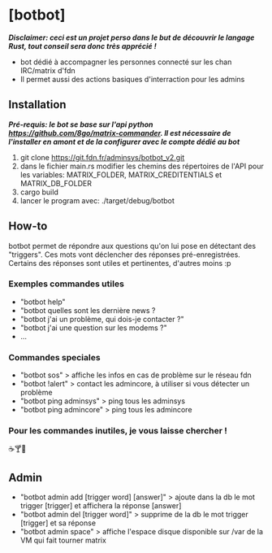 # [botbot]
***Disclaimer: ceci est un projet perso dans le but de découvrir le langage Rust, tout conseil sera donc très apprécié !***
* bot dédié à accompagner les personnes connecté sur les chan IRC/matrix d'fdn
* Il permet aussi des actions basiques d'interraction pour les admins

## Installation
***Pré-requis: le bot se base sur l'api python https://github.com/8go/matrix-commander. Il est nécessaire de l'installer en amont et de la configurer avec le compte dédié au bot***

1. git clone https://git.fdn.fr/adminsys/botbot_v2.git
2. dans le fichier main.rs modifier les chemins des répertoires de l'API pour les variables: MATRIX_FOLDER, MATRIX_CREDITENTIALS et MATRIX_DB_FOLDER
3. cargo build
4. lancer le program avec: ./target/debug/botbot

## How-to
botbot permet de répondre aux questions qu'on lui pose en détectant des "triggers". Ces mots vont déclencher des réponses pré-enregistrées. Certains des réponses sont utiles et pertinentes, d'autres moins :p

### Exemples commandes utiles
* "botbot help"
* "botbot quelles sont les dernière news ?
* "botbot j'ai un problème, qui dois-je contacter ?"
* "botbot j'ai une question sur les modems ?"
* ...

### Commandes speciales
* "botbot sos" > affiche les infos en cas de problème sur le réseau fdn
* "botbot !alert" > contact les admincore, à utiliser si vous détecter un problème
* "botbot ping adminsys" > ping tous les adminsys
* "botbot ping admincore" > ping tous les admincore

### Pour les commandes inutiles, je vous laisse chercher !
☕🍸🍺

## Admin
* "botbot admin add [trigger word] [answer]" > ajoute dans la db le mot trigger [trigger] et affichera la réponse [answer]
* "botbot admin del [trigger word]" > supprime de la db le mot trigger [trigger] et sa réponse
* "botbot admin space" > affiche l'espace disque disponible sur /var de la VM qui fait tourner matrix
